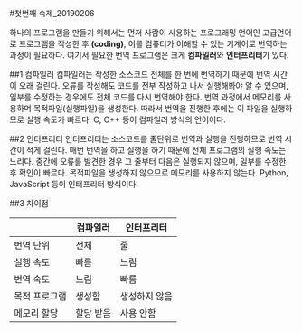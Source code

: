 #첫번째 숙제_20190206



하나의 프로그램을 만들기 위해서는 먼저 사람이 사용하는 프로그래밍 언어인 고급언어로 프로그램을 작성한 후
__(coding)__, 이를 컴퓨터가 이해할 수 있는 기계어로 번역하는 과정이 필요하다. 
여기서 필요한 번역 프로그램은 크게 **컴파일러**와 **인터프리터**가 있다.




##1 컴파일러
컴파일러는 작성한 소스코드 전체를 한 번에 번역하기 때문에 번역 시간이 오래 걸린다.
오류를 작성해도 코드를 전부 작성하고 나서 실행해봐야 알 수 있으며, 일부를 수정하는 경우에도 전체 코드를 다시 번역해야 한다.
번역 과정에서 메모리를 사용하며 목적파일(실행파일)을 생성한다.
따라서 번역을 진행한 후에는 이 파일을 실행하므로 실행 속도가 빠르다.
C, C++ 등이 컴파일러 방식의 언어이다.




##2 인터프리터
인터프리터는 소스코드를 줄단위로 번역과 실행을 진행하므로 번역 시간이 적게 걸린다.
매번 번역을 하고 실행을 하기 때문에 전체 프로그램의 실행 속도는 느리다.
중간에 오류를 발견한 경우 그 줄부터 다음은 실행되지 않으며, 일부를 수정한 후 확인이 빠르다.
목적파일을 생성하지 않으므로 메모리를 사용하지 않는다.
Python, JavaScript 등이 인터프리터 방식이다.




##3 차이점


|               | 컴파일러  | 인터프리터    |
|---------------|-----------|---------------|
| 번역 단위     | 전체      | 줄            |
| 실행 속도     | 빠름      | 느림          |
| 번역 속도     | 느림      | 빠름          |
| 목적 프로그램 | 생성함    | 생성하지 않음 |
| 메모리 할당   | 할당 받음 | 사용 안함     |

